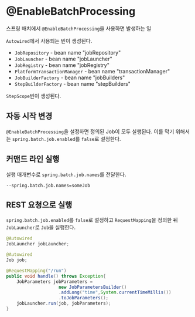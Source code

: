 # @EnableBatchProcessing

스프링 배치에서 `@EnableBatchProcessing`을 사용하면 발생하는 일

`Autowired`에서 사용되는 빈이 생성된다.

- `JobRepository` - bean name "jobRepository"
- `JobLauncher` - bean name "jobLauncher"
- `JobRegistry` - bean name "jobRegistry"
- `PlatformTransactionManager` - bean name "transactionManager"
- `JobBuilderFactory` - bean name "jobBuilders"
- `StepBuilderFactory` - bean name "stepBuilders"

`StepScope`빈이 생성된다.

## 자동 시작 변경

`@EnableBatchProcessing`을 설정하면 정의된 Job이 모두 실행된다. 이를 막기 위해서는 `spring.batch.job.enabled`를 `false`로 설정한다.

## 커맨드 라인 실행

실행 매개변수로 `spring.batch.job.names`를 전달한다.

    --spring.batch.job.names=someJob

## REST 요청으로 실행

`spring.batch.job.enabled`를 `false`로 설정하고 `RequestMapping`을 정의한 뒤 `JobLauncher`로 `Job`을 실행한다.

```java
@Autowired
JobLauncher jobLauncher;

@Autowired
Job job;

@RequestMapping("/run")
public void handle() throws Exception{
    JobParameters jobParameters =
                    new JobParametersBuilder()
                    .addLong("time",System.currentTimeMillis())
                    .toJobParameters();
    jobLauncher.run(job, jobParameters);
}
```